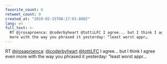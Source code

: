```yaml
---
favorite_count: 0
retweet_count: 0
created_at: "2019-02-15T08:17:03.000Z"
lang: en
full_text: >-
  RT @jrosaproenca: @coderbyheart @tottiLFC I agree... but I think I agree even
  more with the way you phrased it yesterday: “least worst appr…
---
```


RT [@jrosaproenca](https://twitter.com/jrosaproenca):
[@coderbyheart](https://twitter.com/coderbyheart)
[@tottiLFC](https://twitter.com/tottiLFC) I agree... but I think I agree even
more with the way you phrased it yesterday: “least worst appr…
